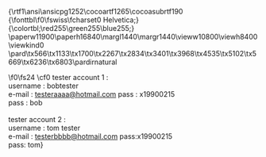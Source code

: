 {\rtf1\ansi\ansicpg1252\cocoartf1265\cocoasubrtf190
{\fonttbl\f0\fswiss\fcharset0 Helvetica;}
{\colortbl;\red255\green255\blue255;}
\paperw11900\paperh16840\margl1440\margr1440\vieww10800\viewh8400\viewkind0
\pard\tx566\tx1133\tx1700\tx2267\tx2834\tx3401\tx3968\tx4535\tx5102\tx5669\tx6236\tx6803\pardirnatural

\f0\fs24 \cf0 tester account 1 : \
username : bobtester\
e-mail : testeraaaa@hotmail.com     pass : x19900215\
pass : bob\
\
tester account 2 :\
username : tom tester\
e-mail : testerbbbb@hotmail.com pass:x19900215\
pass: tom}